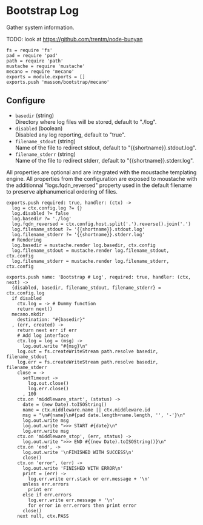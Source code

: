 
# Bootstrap Log

Gather system information.

TODO: look at https://github.com/trentm/node-bunyan

    fs = require 'fs'
    pad = require 'pad'
    path = require 'path'
    mustache = require 'mustache'
    mecano = require 'mecano'
    exports = module.exports = []
    exports.push 'masson/bootstrap/mecano'

## Configure

*   `basedir` (string)   
    Directory where log files will be stored, default to "./log".   
*   `disabled` (boolean)   
    Disabled any log reporting, default to "true".   
*   `filename_stdout` (string)   
    Name of the file to redirect stdout, default to "{{shortname}}.stdout.log".   
*   `filename_stderr` (string)   
    Name of the file to redirect stderr, default to "{{shortname}}.stderr.log".   

All properties are optional and are integrated with the moustache templating
engine. All properties from the configuration are exposed to moustache with the
additionnal "logs.fqdn_reversed" property used in the default filename to
preserve alphanumerical ordering of files.

    exports.push required: true, handler: (ctx) ->
      log = ctx.config.log ?= {}
      log.disabled ?= false
      log.basedir ?= './log'
      log.fqdn_reversed = ctx.config.host.split('.').reverse().join('.')
      log.filename_stdout ?= '{{shortname}}.stdout.log'
      log.filename_stderr ?= '{{shortname}}.stderr.log'
      # Rendering
      log.basedir = mustache.render log.basedir, ctx.config
      log.filename_stdout = mustache.render log.filename_stdout, ctx.config
      log.filename_stderr = mustache.render log.filename_stderr, ctx.config

    exports.push name: 'Bootstrap # Log', required: true, handler: (ctx, next) ->
      {disabled, basedir, filename_stdout, filename_stderr} = ctx.config.log
      if disabled
        ctx.log = -> # Dummy function
        return next()
      mecano.mkdir
        destination: "#{basedir}"
      , (err, created) ->
        return next err if err
        # Add log interface
        ctx.log = log = (msg) ->
          log.out.write "#{msg}\n"
        log.out = fs.createWriteStream path.resolve basedir, filename_stdout
        log.err = fs.createWriteStream path.resolve basedir, filename_stderr
        close = ->
          setTimeout ->
            log.out.close()
            log.err.close()
          , 100
        ctx.on 'middleware_start', (status) ->
          date = (new Date).toISOString()
          name = ctx.middleware.name || ctx.middleware.id
          msg = "\n#{name}\n#{pad date.length+name.length, '', '-'}\n"
          log.out.write msg
          log.out.write ">>> START #{date}\n"
          log.err.write msg
        ctx.on 'middleware_stop', (err, status) ->
          log.out.write ">>> END #{(new Date).toISOString()}\n"
        ctx.on 'end', ->
          log.out.write '\nFINISHED WITH SUCCESS\n'
          close()
        ctx.on 'error', (err) ->
          log.out.write 'FINISHED WITH ERROR\n'
          print = (err) ->
            log.err.write err.stack or err.message + '\n'
          unless err.errors
            print err
          else if err.errors
            log.err.write err.message + '\n'
            for error in err.errors then print error
          close()
        next null, ctx.PASS



